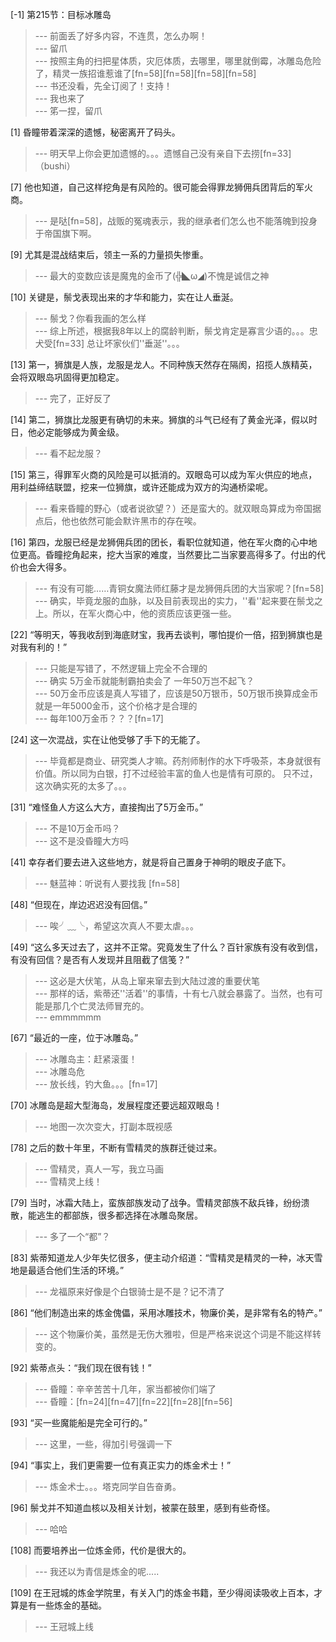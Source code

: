 
[-1] 第215节：目标冰雕岛
>--- 前面丢了好多内容，不连贯，怎么办啊！<br>
>--- 留爪<br>
>--- 按照主角的扫把星体质，灾厄体质，去哪里，哪里就倒霉，冰雕岛危险了，精灵一族招谁惹谁了[fn=58][fn=58][fn=58][fn=58]<br>
>--- 书还没看，先全订阅了！支持！<br>
>--- 我也来了<br>
>--- 笫一捏，留爪<br>

[1] 昏瞳带着深深的遗憾，秘密离开了码头。
>--- 明天早上你会更加遗憾的。。。遗憾自己没有亲自下去捞[fn=33]（bushi）<br>

[7] 他也知道，自己这样挖角是有风险的。很可能会得罪龙狮佣兵团背后的军火商。
>--- 是哒[fn=58]，战贩的冤魂表示，我的继承者们怎么也不能落魄到投身于帝国旗下啊。<br>

[9] 尤其是混战结束后，领主一系的力量损失惨重。
>--- 最大的变数应该是魔鬼的金币了(╬◣ω◢)不愧是诚信之神<br>

[10] 关键是，鬃戈表现出来的才华和能力，实在让人垂涎。
>--- 鬃戈？你看我画的怎么样<br>
>--- 综上所述，根据我8年以上的腐龄判断，鬃戈肯定是寡言少语的。。。忠犬受[fn=33]
总让坏家伙们''垂涎''。。。<br>

[13] 第一，狮旗是人族，龙服是龙人。不同种族天然存在隔阂，招揽人族精英，会将双眼岛巩固得更加稳定。
>--- 完了，正好反了<br>

[14] 第二，狮旗比龙服更有确切的未来。狮旗的斗气已经有了黄金光泽，假以时日，他必定能够成为黄金级。
>--- 看不起龙服？<br>

[15] 第三，得罪军火商的风险是可以抵消的。双眼岛可以成为军火供应的地点，用利益缔结联盟，挖来一位狮旗，或许还能成为双方的沟通桥梁呢。
>--- 看来昏瞳的野心（或者说欲望？）还是蛮大的。就双眼岛算成为帝国据点后，他也依然可能会默许黑市的存在唉。<br>

[16] 第四，龙服已经是龙狮佣兵团的团长，看职位就知道，他在军火商的心中地位更高。昏瞳挖角起来，挖大当家的难度，当然要比二当家要高得多了。付出的代价也会大得多。
>--- 有没有可能……青铜女魔法师红藤才是龙狮佣兵团的大当家呢？[fn=58]<br>
>--- 确实，毕竟龙服的血脉，以及目前表现出的实力，''看''起来要在鬃戈之上。所以，在军火商心中，他的资质应该更强一些。<br>

[22] “等明天，等我收刮到海底财宝，我再去谈判，哪怕提价一倍，招到狮旗也是对我有利的！”
>--- 只能是写错了，不然逻辑上完全不合理的<br>
>--- 确实 5万金币就能制霸拍卖会了 一年50万岂不起飞？<br>
>--- 50万金币应该是真人写错了，应该是50万银币，50万银币换算成金币就是一年5000金币，这个价格才是合理的<br>
>--- 每年100万金币？？？[fn=17]<br>

[24] 这一次混战，实在让他受够了手下的无能了。
>--- 毕竟都是商业、研究类人才嘛。药剂师制作的水下呼吸茶，本身就很有价值。所以同为白银，打不过经验丰富的鱼人也是情有可原的。
只不过，这次确实死的太多了。。。<br>

[31] “难怪鱼人方这么大方，直接掏出了5万金币。”
>--- 不是10万金币吗？<br>
>--- 这不是没昏瞳大方吗<br>

[41] 幸存者们要去进入这些地方，就是将自己置身于神明的眼皮子底下。
>--- 魅蓝神：听说有人要找我 [fn=58]<br>

[48] “但现在，岸边迟迟没有回信。”
>--- 唉╯﹏╰，希望这次真人不要太虐。。。<br>

[49] “这么多天过去了，这并不正常。究竟发生了什么？百针家族有没有收到信，有没有回信？是否有人发现并且阻截了信笺？”
>--- 这必是大伏笔，从岛上窜来窜去到大陆过渡的重要伏笔<br>
>--- 那样的话，紫蒂还''活着''的事情，十有七八就会暴露了。当然，也有可能是那几个亡灵法师冒充的。<br>
>--- emmmmmm<br>

[67] “最近的一座，位于冰雕岛。”
>--- 冰雕岛主：赶紧滚蛋！<br>
>--- 冰雕岛危<br>
>--- 放长线，钓大鱼。。。[fn=17]<br>

[70] 冰雕岛是超大型海岛，发展程度还要远超双眼岛！
>--- 地图一次次变大，打副本既视感<br>

[78] 之后的数十年里，不断有雪精灵的族群迁徙过来。
>--- 雪精灵，真人一写，我立马画<br>
>--- 雪精灵上线！<br>

[79] 当时，冰霜大陆上，蛮族部族发动了战争。雪精灵部族不敌兵锋，纷纷溃散，能逃生的都部族，很多都选择在冰雕岛聚居。
>--- 多了一个“都”？<br>

[83] 紫蒂知道龙人少年失忆很多，便主动介绍道：“雪精灵是精灵的一种，冰天雪地是最适合他们生活的环境。”
>--- 龙福原来好像是个白银骑士是不是？记不清了<br>

[86] “他们制造出来的炼金傀儡，采用冰雕技术，物廉价美，是非常有名的特产。”
>--- 这个物廉价美，虽然是无伤大雅啦，但是严格来说这个词是不能这样转变的。<br>

[92] 紫蒂点头：“我们现在很有钱！”
>--- 昏瞳：辛辛苦苦十几年，家当都被你们端了<br>
>--- 昏瞳：[fn=24][fn=47][fn=22][fn=28][fn=56]<br>

[93] “买一些魔能船是完全可行的。”
>--- 这里，一些，得加引号强调一下<br>

[94] “事实上，我们更需要一位有真正实力的炼金术士！”
>--- 炼金术士。。。塔克同学自告奋勇。<br>

[96] 鬃戈并不知道血核以及相关计划，被蒙在鼓里，感到有些奇怪。
>--- 哈哈<br>

[108] 而要培养出一位炼金师，代价是很大的。
>--- 我还以为青信是炼金的呢.....<br>

[109] 在王冠城的炼金学院里，有关入门的炼金书籍，至少得阅读吸收上百本，才算是有一些炼金的基础。
>--- 王冠城上线<br>
